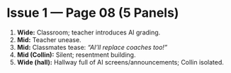 # Issue 1 — Page 08 (5 Panels)

1) **Wide:** Classroom; teacher introduces AI grading.  
2) **Mid:** Teacher unease.  
3) **Mid:** Classmates tease: *“AI’ll replace coaches too!”*  
4) **Mid (Collin):** Silent; resentment building.  
5) **Wide (hall):** Hallway full of AI screens/announcements; Collin isolated.
